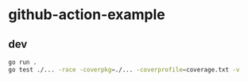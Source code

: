 # github-action-example

## dev

```sh
go run .
go test ./... -race -coverpkg=./... -coverprofile=coverage.txt -v
```
